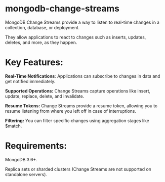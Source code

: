 # mongodb-change-streams
MongoDB Change Streams provide a way to listen to real-time changes in a collection, database, or deployment. 

They allow applications to react to changes such as inserts, updates, deletes, and more, as they happen.

# Key Features:
  **Real-Time Notifications**: Applications can subscribe to changes in data and get notified immediately.
  
  **Supported Operations:** Change Streams capture operations like insert, update, replace, delete, and invalidate.
  
  **Resume Tokens:** Change Streams provide a resume token, allowing you to resume listening from where you left off in case of interruptions.
  
  **Filtering:** You can filter specific changes using aggregation stages like $match.
  
# Requirements:

  MongoDB 3.6+.
  
  Replica sets or sharded clusters (Change Streams are not supported on standalone servers).

